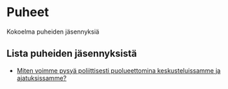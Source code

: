 # Puheet
Kokoelma puheiden jäsennyksiä


## Lista puheiden jäsennyksistä

* [Miten voimme pysyä poliittisesti puolueettomina keskusteluissamme ja ajatuksissamme?](jasennykset/november052020.md)




